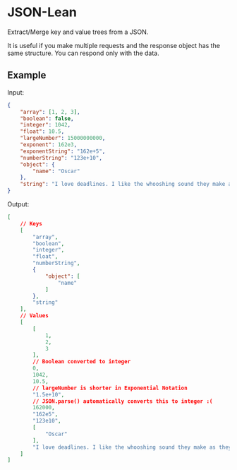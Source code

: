 # JSON-Lean

Extract/Merge key and value trees from a JSON.

It is useful if you make multiple requests and the response object has the same structure. You can respond only with the data.

## Example

Input:

```json
{
	"array": [1, 2, 3],
	"boolean": false,
	"integer": 1042,
	"float": 10.5,
	"largeNumber": 15000000000,
	"exponent": 162e3,
	"exponentString": "162e+5",
	"numberString": "123e+10",
	"object": {
		"name": "Oscar"
	},
	"string": "I love deadlines. I like the whooshing sound they make as they fly by."
}
```

Output:

```json
[
	// Keys
    [
        "array",
        "boolean",
        "integer",
        "float",
        "numberString",
        {
            "object": [
                "name"
            ]
        },
        "string"
    ],
	// Values
    [
        [
            1,
            2,
            3
        ],
		// Boolean converted to integer
		0,
		1042,
		10.5,
		// largeNumber is shorter in Exponential Notation
		"1.5e+10",
		// JSON.parse() automatically converts this to integer :(
		162000,
		"162e5",
		"123e10",
		[
			"Oscar"
		],
		"I love deadlines. I like the whooshing sound they make as they fly by."
    ]
]
```
